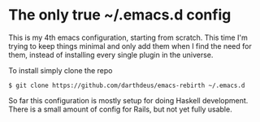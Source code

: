 # The only true ~/.emacs.d config

This is my 4th emacs configuration, starting from scratch. This time I'm
trying to keep things minimal and only add them when I find the need for
them, instead of installing every single plugin in the universe.

To install simply clone the repo

    $ git clone https://github.com/darthdeus/emacs-rebirth ~/.emacs.d

So far this configuration is mostly setup for doing Haskell development.
There is a small amount of config for Rails, but not yet fully usable.
